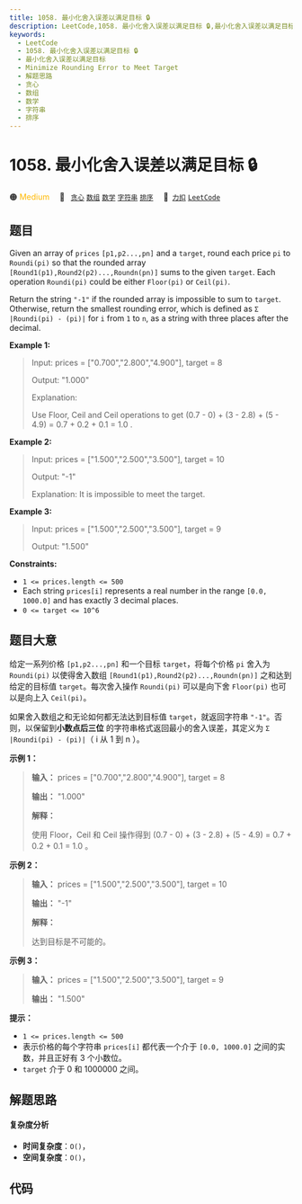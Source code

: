 ```yaml
---
title: 1058. 最小化舍入误差以满足目标 🔒
description: LeetCode,1058. 最小化舍入误差以满足目标 🔒,最小化舍入误差以满足目标,Minimize Rounding Error to Meet Target,解题思路,贪心,数组,数学,字符串,排序
keywords:
  - LeetCode
  - 1058. 最小化舍入误差以满足目标 🔒
  - 最小化舍入误差以满足目标
  - Minimize Rounding Error to Meet Target
  - 解题思路
  - 贪心
  - 数组
  - 数学
  - 字符串
  - 排序
---
```


# 1058. 最小化舍入误差以满足目标 🔒

🟠 <font color=#ffb800>Medium</font>&emsp; 🔖&ensp; [`贪心`](/tag/greedy.md) [`数组`](/tag/array.md) [`数学`](/tag/math.md) [`字符串`](/tag/string.md) [`排序`](/tag/sorting.md)&emsp; 🔗&ensp;[`力扣`](https://leetcode.cn/problems/minimize-rounding-error-to-meet-target) [`LeetCode`](https://leetcode.com/problems/minimize-rounding-error-to-meet-target)

## 题目

Given an array of `prices` `[p1,p2...,pn]` and a `target`, round each price
`pi` to `Roundi(pi)` so that the rounded array
`[Round1(p1),Round2(p2)...,Roundn(pn)]` sums to the given `target`. Each
operation `Roundi(pi)` could be either `Floor(pi)` or `Ceil(pi)`.

Return the string `"-1"` if the rounded array is impossible to sum to
`target`. Otherwise, return the smallest rounding error, which is defined as
`Σ |Roundi(pi) - (pi)|` for `i` from `1` to `n`, as a string with three places
after the decimal.



**Example 1:**

> Input: prices = ["0.700","2.800","4.900"], target = 8
> 
> Output: "1.000"
> 
> Explanation:
> 
> Use Floor, Ceil and Ceil operations to get (0.7 - 0) + (3 - 2.8) + (5 - 4.9) = 0.7 + 0.2 + 0.1 = 1.0 .

**Example 2:**

> Input: prices = ["1.500","2.500","3.500"], target = 10
> 
> Output: "-1"
> 
> Explanation: It is impossible to meet the target.

**Example 3:**

> Input: prices = ["1.500","2.500","3.500"], target = 9
> 
> Output: "1.500"

**Constraints:**

  * `1 <= prices.length <= 500`
  * Each string `prices[i]` represents a real number in the range `[0.0, 1000.0]` and has exactly 3 decimal places.
  * `0 <= target <= 10^6`


## 题目大意

给定一系列价格 `[p1,p2...,pn]` 和一个目标 `target`，将每个价格 `pi` 舍入为 `Roundi(pi)` 以使得舍入数组
`[Round1(p1),Round2(p2)...,Roundn(pn)]` 之和达到给定的目标值 `target`。每次舍入操作
`Roundi(pi)` 可以是向下舍 `Floor(pi)` 也可以是向上入 `Ceil(pi)`。

如果舍入数组之和无论如何都无法达到目标值 `target`，就返回字符串 `"-1"`。否则，以保留到**小数点后三位**
的字符串格式返回最小的舍入误差，其定义为 `Σ |Roundi(pi) - (pi)|`（ i 从 1 到 n ）。



**示例 1：**

> 
> 
> 
> 
> 
> **输入：** prices = ["0.700","2.800","4.900"], target = 8
> 
> **输出：** "1.000"
> 
> **解释：**
> 
> 使用 Floor，Ceil 和 Ceil 操作得到 (0.7 - 0) + (3 - 2.8) + (5 - 4.9) = 0.7 + 0.2 + 0.1 = 1.0 。
> 
> 

**示例 2：**

> 
> 
> 
> 
> 
> **输入：** prices = ["1.500","2.500","3.500"], target = 10
> 
> **输出：** "-1"
> 
> **解释：**
> 
> 达到目标是不可能的。

**示例 3：**

> 
> 
> 
> 
> 
> **输入：** prices = ["1.500","2.500","3.500"], target = 9
> 
> **输出：** "1.500"
> 
> 



**提示：**

  * `1 <= prices.length <= 500`
  * 表示价格的每个字符串 `prices[i]` 都代表一个介于 `[0.0, 1000.0]` 之间的实数，并且正好有 3 个小数位。
  * `target` 介于 0 和 1000000 之间。


## 解题思路

#### 复杂度分析

- **时间复杂度**：`O()`，
- **空间复杂度**：`O()`，

## 代码

```javascript

```